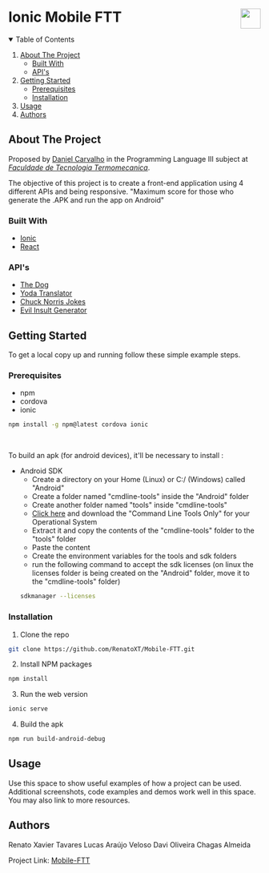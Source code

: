 # Ionic Mobile FTT<img align="right" height="40" src="https://cdn.shortpixel.ai/client/q_glossy,ret_img,w_228,h_73/http://ftt.com.br/home/wp-content/uploads/2019/10/logo.png">


<!-- TABLE OF CONTENTS -->
<details open="open">
  <summary>Table of Contents</summary>
  <ol>
    <li>
      <a href="#about-the-project">About The Project</a>
      <ul>
        <li><a href="#built-with">Built With</a></li>
      </ul>
      <ul>
        <li><a href="#apis">API's</a></li>
      </ul>
    </li>
    <li>
      <a href="#getting-started">Getting Started</a>
      <ul>
        <li><a href="#prerequisites">Prerequisites</a></li>
        <li><a href="#installation">Installation</a></li>
      </ul>
    </li>
    <li><a href="#usage">Usage</a></li>
    <li><a href="#authors">Authors</a></li>
  </ol>
</details>


<!-- ABOUT THE PROJECT -->
## About The Project

Proposed by [Daniel Carvalho](https://github.com/danielscarvalho) in the Programming Language III subject at [*Faculdade de Tecnologia Termomecanica*](http://www.ftt.com.br/).

The objective of this project is to create a front-end application using 4 different APIs and being responsive.
"Maximum score for those who generate the .APK and run the app on Android"

### Built With
* [Ionic](https://ionicframework.com/)
* [React](https://reactjs.org/)

### API's
* [The Dog](https://thedogapi.com/)
* [Yoda Translator](https://funtranslations.com/api/yoda)
* [Chuck Norris Jokes](https://api.chucknorris.io/)
* [Evil Insult Generator](https://evilinsult.com/api/)



<!-- GETTING STARTED -->
## Getting Started
To get a local copy up and running follow these simple example steps.

### Prerequisites
* npm
* cordova
* ionic
```sh
npm install -g npm@latest cordova ionic
```
<br>

To build an apk (for android devices), it'll be necessary to install :
  * Android SDK
    - Create a directory on your Home (Linux) or C:/ (Windows) called "Android"
    - Create a folder named "cmdline-tools" inside the "Android" folder
    - Create another folder named "tools" inside "cmdline-tools"
    - [Click here](https://developer.android.com/studio?hl=pt-br#downloads) and download the "Command Line Tools Only" for your Operational System
    - Extract it and copy the contents of the "cmdline-tools" folder to the "tools" folder
    - Paste the content
    - Create the environment variables for the tools and sdk folders
    - run the following command to accept the sdk licenses
        (on linux the licenses folder is being created on the "Android" folder, move it to the "cmdline-tools" folder)
    ```sh
    sdkmanager --licenses
    ```


### Installation

1. Clone the repo
```sh
git clone https://github.com/RenatoXT/Mobile-FTT.git
```
2. Install NPM packages
```sh
npm install
```
3. Run the web version
```sh
ionic serve
```
4. Build the apk
```sh
npm run build-android-debug
```

<!-- USAGE EXAMPLES -->
## Usage

Use this space to show useful examples of how a project can be used. Additional screenshots, code examples and demos work well in this space. You may also link to more resources.


<!-- Authors -->
## Authors

Renato Xavier Tavares
Lucas Araújo Veloso
Davi Oliveira Chagas Almeida

Project Link: [Mobile-FTT](https://github.com/RenatoXT/Mobile-FTT)